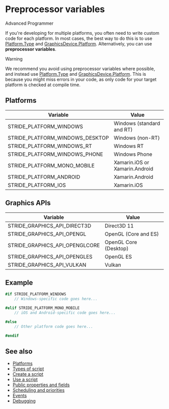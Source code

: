 # Preprocessor variables

<span class="badge text-bg-primary">Advanced</span>
<span class="badge text-bg-success">Programmer</span>

If you're developing for multiple platforms, you often need to write custom code for each platform. In most cases, the best way to do this is to use [Platform.Type](xref:Stride.Core.Platform.Type) and [GraphicsDevice.Platform](xref:Stride.Graphics.GraphicsDevice.Platform). Alternatively, you can use **preprocessor variables**.

> [!Warning]
> We recommend you avoid using preprocessor variables where possible, and instead use [Platform.Type](xref:Stride.Core.Platform.Type) and [GraphicsDevice.Platform](xref:Stride.Graphics.GraphicsDevice.Platform). This is because you might miss errors in your code, as only code for your target platform is checked at compile time.

## Platforms

| Variable                               | Value                          |
| -------------------------------------- | ------------------------------ |
| STRIDE_PLATFORM_WINDOWS         | Windows (standard and RT)      |
| STRIDE_PLATFORM_WINDOWS_DESKTOP | Windows (non-RT)               |
| STRIDE_PLATFORM_WINDOWS_RT      | Windows RT                     |
| STRIDE_PLATFORM_WINDOWS_PHONE   | Windows Phone                  |
| STRIDE_PLATFORM_MONO_MOBILE     | Xamarin.iOS or Xamarin.Android |
| STRIDE_PLATFORM_ANDROID         | Xamarin.Android                |
| STRIDE_PLATFORM_IOS             | Xamarin.iOS                    |

## Graphics APIs

| Variable                                      | Value                 |
| --------------------------------------------- | --------------------- |
| STRIDE_GRAPHICS_API_DIRECT3D   | Direct3D 11           |
| STRIDE_GRAPHICS_API_OPENGL     | OpenGL (Core and ES)  |
| STRIDE_GRAPHICS_API_OPENGLCORE | OpenGL Core (Desktop) |
| STRIDE_GRAPHICS_API_OPENGLES   | OpenGL ES             |
| STRIDE_GRAPHICS_API_VULKAN     | Vulkan                |

## Example

```cs
#if STRIDE_PLATFORM_WINDOWS
    // Windows-specific code goes here...

#elif STRIDE_PLATFORM_MONO_MOBILE
    // iOS and Android-specific code goes here...

#else
    // Other platform code goes here...

#endif
```

## See also

* [Platforms](../platforms/index.md)
* [Types of script](types-of-script.md)
* [Create a script](create-a-script.md)
* [Use a script](use-a-script.md)
* [Public properties and fields](public-properties-and-fields.md)
* [Scheduling and priorities](scheduling-and-priorities.md)
* [Events](events.md)
* [Debugging](debugging.md)
